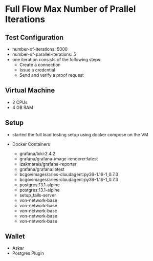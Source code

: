 # Full Flow Max Number of Prallel Iterations

## Test Configuration
- number-of-iterations: 5000
- number-of-parallel-iterations: 5
- one iteration consists of the following steps:
  - Create a connection
  - Issue a credential
  - Send and verify a proof request
  
## Virtual Machine
- 2 CPUs
- 4 GB RAM

## Setup
- started the full load testing setup using docker compose on the VM

- Docker Containers
  - grafana/loki:2.4.2                               
  - grafana/grafana-image-renderer:latest            
  - izakmarais/grafana-reporter                      
  - grafana/grafana:latest                           
  - bcgovimages/aries-cloudagent:py36-1.16-1_0.7.3   
  - bcgovimages/aries-cloudagent:py36-1.16-1_0.7.3   
  - postgres:13.1-alpine                             
  - postgres:13.1-alpine                             
  - setup_tails-server                               
  - von-network-base                                 
  - von-network-base                                 
  - von-network-base                                 
  - von-network-base                                 
  - von-network-base                                                             

## Wallet
- Askar
- Postgres Plugin